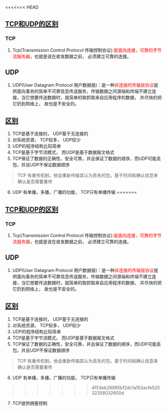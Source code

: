 <<<<<<< HEAD
## [TCP和UDP的区别](https://baijiahao.baidu.com/s?id=1688558739963086232&wfr=spider&for=pc)
### TCP
1. Tcp(Transmission Control Protocol 传输控制协议):<font color=red>是面向连接，可靠的字节流服务器</font>，也就是说在收发数据之前， 必须建立可靠的连接。 
## UDP
1. UDP(User Datagram Protocol 用户数据报)：是一种<font color=red>非连接的传输层协议</font>提供面向事务的简单不可靠信息传送服务，传输数据之间源端和终端不建立连接，当它想要传送数据时，就简单的取抓取来自应用程序的数据， 并尽快的把它扔到网络上， 故也是不安全的。

## [区别](https://www.yuque.com/cuggz/interview/cdpgm0#a93a736d)
1. TCP是基于连接的， UDP基于无连接的
2. 对系统资源， TCP较多， UDP较少
3. UDP的程序结构比较简单
4. TCP是基于字节流模式， 而UDP是基于数据报文格式
5. TCP保证了数据的正确性，安全可靠，并且保证了数据的顺序，而UDP可能丢包，并且UDP不保证数据顺序
> TCP 有重传机制，他会重新传输其认为丢失的包，基于时间和确认信息来确认是否需要重传
6. UDP 有单播，多播，广播的功能， TCP只有单播传输
=======
## [TCP和UDP的区别](https://baijiahao.baidu.com/s?id=1688558739963086232&wfr=spider&for=pc)
### TCP
1. Tcp(Transmission Control Protocol 传输控制协议):<font color=red>是面向连接，可靠的字节流服务器</font>，也就是说在收发数据之前， 必须建立可靠的连接。 
## UDP
1. UDP(User Datagram Protocol 用户数据报)：是一种<font color=red>非连接的传输层协议</font>提供面向事务的简单不可靠信息传送服务，传输数据之间源端和终端不建立连接，当它想要传送数据时，就简单的取抓取来自应用程序的数据， 并尽快的把它扔到网络上， 故也是不安全的。

## [区别](https://www.yuque.com/cuggz/interview/cdpgm0#a93a736d)
1. TCP是基于连接的， UDP基于无连接的
2. 对系统资源， TCP较多， UDP较少
3. UDP的程序结构比较简单
4. TCP是基于字节流模式， 而UDP是基于数据报文格式
5. TCP保证了数据的正确性，安全可靠，并且保证了数据的顺序，而UDP可能丢包，并且UDP不保证数据顺序
> TCP 有重传机制，他会重新传输其认为丢失的包，基于时间和确认信息来确认是否需要重传
6. UDP 有单播，多播，广播的功能， TCP只有单播传输
>>>>>>> 4f53eb28995bf2dc1a153acfe52032358032600d
7. TCP提供拥塞控制